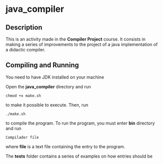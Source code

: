 # **java_compiler**

## **Description**

This is an activity made in the **Compiler Project** course. It consists in making a series of improvements to the  project of a java implementation of a didactic compiler.

## **Compiling and Running**

You need to have JDK installed on your machine

Open the **java_compiler** directory and run 
```
chmod +x make.sh
``` 
to make it possible to execute. Then, run 
```
./make.sh
```
to compile the program. To run the program, you must enter **bin** directory and run 
```
Compilador file
```
where **file** is a text file containing the entry to the program.

The **tests** folder contains a series of examples on how entries should be